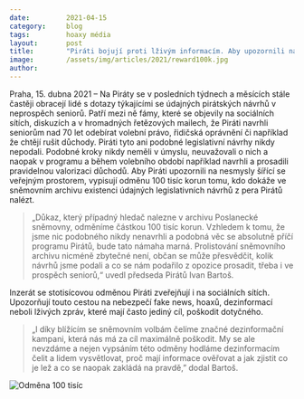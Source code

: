 ```yaml
---
date:         2021-04-15
category:     blog
tags:         hoaxy média
layout:       post
title:        "Piráti bojují proti lživým informacím. Aby upozornili na hoaxy, vypsali odměnu 100 tisíc za dohledání návrhů zákonů v neprospěch seniorů"
image:        /assets/img/articles/2021/reward100k.jpg
author:       
---
```



Praha, 15. dubna 2021 – Na Piráty se v posledních týdnech a měsících stále častěji obracejí lidé s dotazy týkajícími se údajných pirátských návrhů v neprospěch seniorů. Patří mezi ně fámy, které se objevily na sociálních sítích, diskuzích a v hromadných řetězových mailech, že Piráti navrhli seniorům nad 70 let odebírat volební právo, řidičská oprávnění či například že chtějí rušit důchody. Piráti tyto ani podobné legislativní návrhy nikdy nepodali. Podobné kroky nikdy neměli v úmyslu, neuvažovali o nich a naopak v programu a během volebního období například navrhli a prosadili pravidelnou valorizaci důchodů. Aby Piráti upozornili na nesmysly šířící se veřejným prostorem, vypisují odměnu 100 tisíc korun tomu, kdo dokáže ve sněmovním archivu existenci údajných legislativních návrhů z pera Pirátů nalézt.

> „Důkaz, který případný hledač nalezne v archivu Poslanecké sněmovny, odměníme částkou 100 tisíc korun. Vzhledem k tomu, že jsme nic podobného nikdy nenavrhli a podobná věc se absolutně příčí programu Pirátů, bude tato námaha marná. Prolistování sněmovního archivu nicméně zbytečné není, občan se může přesvědčit, kolik návrhů jsme podali a co se nám podařilo z opozice prosadit, třeba i ve prospěch seniorů,“ uvedl předseda Pirátů Ivan Bartoš.

Inzerát se stotisícovou odměnou Piráti zveřejňují i na sociálních sítích. Upozorňují touto cestou na nebezpečí fake news, hoaxů, dezinformací neboli lživých zpráv, které mají často jediný cíl, poškodit dotyčného. 

> „I díky blížícím se sněmovním volbám čelíme značné dezinformační kampani, která nás má za cíl maximálně poškodit. My se ale nevzdáme a nejen vypsáním této odměny hodláme dezinformacím čelit a lidem vysvětlovat, proč mají informace ověřovat a jak zjistit co je lež a co se naopak zakládá na pravdě,” dodal Bartoš. 

![Odměna 100 tisíc](http://www.pirati.cz/assets/img/articles/2021/reward100k.png)
